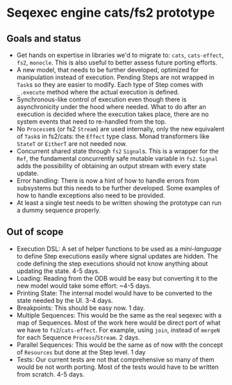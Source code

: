 # Seqexec engine cats/fs2 prototype

## Goals and status

- Get hands on expertise in libraries we'd to migrate to: `cats`, `cats-effect`,
  `fs2`, `monocle`. This is also useful to better assess future porting efforts.
- A new model, that needs to be further developed, optimized for manipulation
  instead of execution. Pending Steps are not wrapped in `Task`s so they are
  easier to modify. Each type of Step comes with `_.execute` method where the
  actual execution is defined.
- Synchronous-like control of execution even though there is asynchronicity
  under the hood where needed. What to do after an execution is decided where
  the execution takes place, there are no system events that need to re-handled
  from the top.
- No `Process`es (or fs2 `Stream`) are used internally, only the new equivalent
  of `Task`s in fs2/cats: the `Effect` type class. Monad transformers like
  `StateT` or `EitherT` are not needed now.
- Concurrent shared state through `fs2` `Signal`s. This is a wrapper for the
  `Ref`, the fundamental concurrently safe mutable variable in `fs2`. `Signal`
  adds the possibility of obtaining an output stream with every state update.
- Error handling: There is now a hint of how to handle errors from subsystems
  but this needs to be further developed. Some examples of how to handle
  exceptions also need to be provided.
- At least a single test needs to be written showing the prototype can run a
  dummy sequence properly.

## Out of scope

 * Execution DSL: A set of helper functions to be used as a *mini-language* to
   define Step executions easily where signal updates are hidden. The code
   defining the step executions should not know anything about updating the
   state. 4-5 days.
 * Loading: Reading from the ODB would be easy but converting it to the new
   model would take some effort: ~4-5 days.
 * Printing State: The internal model would have to be converted to the state
   needed by the UI. 3-4 days.
 * Breakpoints: This should be easy now. 1 day.
 * Multiple Sequences: This would be the same as the real seqexec with a map
   of Sequences. Most of the work here would be direct port of what we have to
   `fs2`/`cats-effect`. For example, using `join`, instead of `mergeN` for each
   Sequence `Process`/`Stream`. 2 days.
 * Parallel Sequences: This would be the same as of now with the concept of
   `Resources` but done at the Step level. 1 day
 * Tests: Our current tests are not that comprehensive so many of them would be
   not worth porting. Most of the tests would have to be written from scratch.
   4-5 days.
